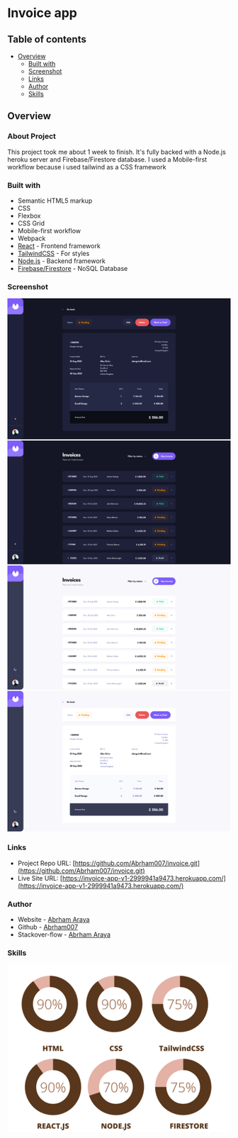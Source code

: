 # Invoice app

## Table of contents

- [Overview](#overview)
  - [Built with](#built-with)
  - [Screenshot](#screenshot)
  - [Links](#links)
  - [Author](#author)
  - [Skills](#skills)

## Overview

### About Project

This project took me about 1 week to finish. It's fully backed with a Node.js heroku server and Firebase/Firestore database. I used a Mobile-first workflow because i used tailwind as a CSS framework

### Built with

- Semantic HTML5 markup
- CSS
- Flexbox
- CSS Grid
- Mobile-first workflow
- Webpack
- [React](https://reactjs.org/) - Frontend framework
- [TailwindCSS](https://tailwindcss.com//) - For styles
- [Node.js](https://nodejs.org/) - Backend framework
- [Firebase/Firestore](https://firebase.google.com/) - NoSQL Database

### Screenshot

![Desktop-View Invoice[Dark]](./screenshots/screenshot-1.jpg)
![Desktop-Invoice[Dark]](./screenshots/screenshot-2.jpg)
![Desktop-Invoice](./screenshots/screenshot-3.jpg)
![Desktop-View Invoice](./screenshots/screenshot-4.jpg)

### Links

- Project Repo URL: [https://github.com/Abrham007/invoice.git](https://github.com/Abrham007/invoice.git)
- Live Site URL: [https://invoice-app-v1-2999941a9473.herokuapp.com/](https://invoice-app-v1-2999941a9473.herokuapp.com/)

### Author

- Website - [Abrham Araya](https://www.your-site.com)
- Github - [Abrham007](https://github.com/Abrham007)
- Stackover-flow - [Abrham Araya](https://stackoverflow.com/users/22762463/abrham-araya)

### Skills

![Skills](./screenshots/skills.png)
